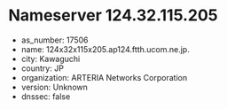 # Nameserver 124.32.115.205

* as_number: 17506
* name: 124x32x115x205.ap124.ftth.ucom.ne.jp.
* city: Kawaguchi
* country: JP
* organization: ARTERIA Networks Corporation
* version: Unknown
* dnssec: false
